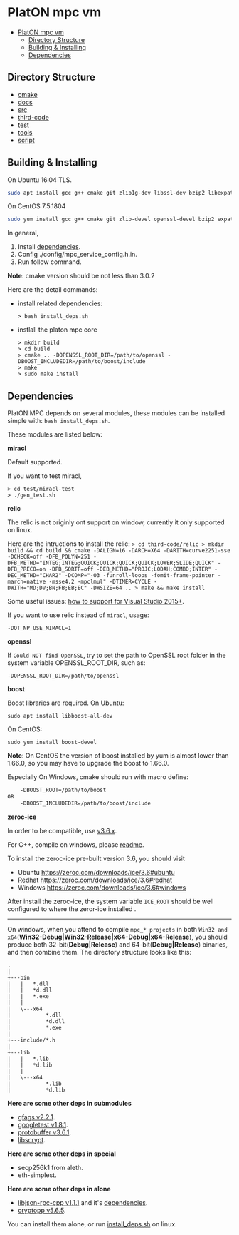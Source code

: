 
# PlatON mpc vm

- [PlatON mpc vm](#platon-mpc-vm)
    - [Directory Structure](#directory-structure)
    - [Building & Installing](#building--installing)
    - [Dependencies](#dependencies)


## Directory Structure

- [cmake](cmake/README.md)
- [docs](docs/README.md)
- [src](src/README.md)
- [third-code](third-code/README.md)
- [test](test/README.md)
- [tools](tools/README.md)
- [script](script/README.md)


## Building & Installing

On Ubuntu 16.04 TLS.

```bash
sudo apt install gcc g++ cmake git zlib1g-dev libssl-dev bzip2 libexpat1-dev libdb++-dev libgmp-dev libcurl4-openssl-dev libboost-all-dev
```

On CentOS 7.5.1804

```bash
sudo yum install gcc g++ cmake git zlib-devel openssl-devel bzip2 expat-devel libdb-cxx-devel gmp-devel libcurl-devel boost-devel
```

In general,

1. Install [dependencies](#dependencies).
2. Config ./config/mpc_service_config.h.in.
3. Run follow command.

**Note**: cmake version should be not less than 3.0.2

Here are the detail commands:

  - install related dependencies:
    ```
    > bash install_deps.sh
    ```

  - instlall the platon mpc core
    ```
    > mkdir build
    > cd build
    > cmake .. -DOPENSSL_ROOT_DIR=/path/to/openssl -DBOOST_INCLUDEDIR=/path/to/boost/include
    > make
    > sudo make install
    ```


## Dependencies

PlatON MPC depends on several modules, these modules can be installed simple with: ```bash install_deps.sh```. 

These modules are listed below:

**miracl**

Default supported.

If you want to test miracl,
    
    > cd test/miracl-test
    > ./gen_test.sh


**relic**

The relic is not originly ont support on window, currently it only supported on linux.

Here are the intructions to install the relic:
    ```
	> cd third-code/relic
    > mkdir build && cd build && cmake -DALIGN=16 -DARCH=X64 -DARITH=curve2251-sse -DCHECK=off -DFB_POLYN=251 -DFB_METHD="INTEG;INTEG;QUICK;QUICK;QUICK;QUICK;LOWER;SLIDE;QUICK" -DFB_PRECO=on -DFB_SQRTF=off -DEB_METHD="PROJC;LODAH;COMBD;INTER" -DEC_METHD="CHAR2" -DCOMP="-O3 -funroll-loops -fomit-frame-pointer -march=native -msse4.2 -mpclmul" -DTIMER=CYCLE -DWITH="MD;DV;BN;FB;EB;EC" -DWSIZE=64 ..
    > make && make install
    ```

Some useful issues:
[how to support for Visual Studio 2015+](https://github.com/relic-toolkit/relic/pull/45).

If you want to use relic instead of `miracl`, usage:
    
    -DOT_NP_USE_MIRACL=1

**openssl**

If `Could NOT find OpenSSL`, 
try to set the path to OpenSSL root folder in the system variable OPENSSL_ROOT_DIR,
such as:

    -DOPENSSL_ROOT_DIR=/path/to/openssl

    
**boost**

Boost libraries are required. 
On Ubuntu:
```
sudo apt install libboost-all-dev
```

On CentOS:

```
sudo yum install boost-devel
```

**Note**:
On CentOS the version of boost installed by yum is almost lower than 1.66.0, so you may have to upgrade the boost to 1.66.0.

Especially On Windows, cmake should run with macro define:
```bash
    -DBOOST_ROOT=/path/to/boost
OR
    -DBOOST_INCLUDEDIR=/path/to/boost/include
```

**zeroc-ice**

In order to be compatible, use 
[v3.6.x](https://github.com/zeroc-ice/ice/tree/3.6).

For C++, compile on windows, please
[readme](https://github.com/zeroc-ice/ice/blob/3.6/cpp/BuildInstructionsWindows.md).

To install the zeroc-ice pre-built version 3.6, you should visit
  - Ubuntu
    https://zeroc.com/downloads/ice/3.6#ubuntu
  - Redhat
    https://zeroc.com/downloads/ice/3.6#redhat
  - Windows
    https://zeroc.com/downloads/ice/3.6#windows

After install the zeroc-ice, the system variable `ICE_ROOT` should be well configured to where the zeror-ice installed .

--------

On windows, when you attend to compile `mpc_* projects` in 
both `Win32 and x64`(**Win32-Debug|Win32-Release|x64-Debug|x64-Release**),
you should produce both 32-bit(**Debug|Release**) and 64-bit(**Debug|Release**) binaries, 
and then combine them. The directory structure looks like this:
```
.
|   
+---bin
|   |   *.dll
|   |   *d.dll
|   |   *.exe
|   |   
|   \---x64
|           *.dll
|           *d.dll
|           *.exe
|       
+---include/*.h
|           
+---lib
|   |   *.lib
|   |   *d.lib
|   |   
|   \---x64
|           *.lib
|           *d.lib
```


**Here are some other deps in submodules**

- [gfags v2.2.1](https://github.com/gflags/gflags/tree/v2.2.1).
- [googletest v1.8.1](https://github.com/abseil/googletest/tree/release-1.8.1).
- [protobuffer v3.6.1](https://github.com/protocolbuffers/protobuf/tree/v3.6.1).
- [libscrypt](https://github.com/technion/libscrypt/tree/a402f4116245ce8677b3d9f4f87096b5ccbe26e9).


**Here are some other deps in special**

- secp256k1 from aleth.
- eth-simplest.


**Here are some other deps in alone**

- [libjson-rpc-cpp v1.1.1](https://github.com/cinemast/libjson-rpc-cpp/tree/v1.1.1) and it's [dependencies](https://github.com/cinemast/libjson-rpc-cpp/tree/v1.1.1#install-the-dependencies).
- [cryptopp v5.6.5](https://github.com/weidai11/cryptopp/tree/CRYPTOPP_5_6_5).

You can install them alone, or run [install_deps.sh](install_deps.sh) on linux.
